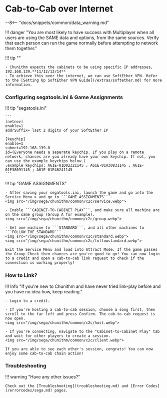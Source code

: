# Cab-to-Cab over Internet

--8<-- "docs/snippets/common/data_warning.md"

!!! danger "You are most likely to have success with Multiplayer when all users are using the SAME data and options, from the same sources. Verify that each person can run the game normally before attempting to network them together."

!!! tip ""

	- Chunithm expects the cabinets to be using specific IP addresses, 192.168.139.**11/12/13/14**
	- To achieve this over the internet, we can use SoftEther VPN. Refer to the [Setting Up SoftEther VPN Guide](/extras/softether.md) for more information.

### Configuring segatools.ini & Game Assignments

!!! tip "segatools.ini"

	```
	[netnev]
	enable=1
	addrSuffix= last 2 digits of your SoftEther IP

	[keychip]
	enable=1
	subnet=192.168.139.0
	id=(Everyone needs a seperate keychip. If you play on a remote network, chances are you already have your own keychip. If not, you can use the example keychips below.)
	;example keychips: A61E-01D02321145 ; A61E-01A30831145 ; A61E-01E38091145 ; A61E-01E46241145
	```

!!! tip "GAME ASSIGNMENTS"

	- After saving your segatools.ini, launch the game and go into the Service Menu > and go to ```GAME ASSIGNMENTS```.
	<img src="/img/sega/chunithm/common/c2c/service.webp">

	- Enable ```CABINET-TO-CABINET PLAY```, and make sure all machine are on the same group (Group A for example).
	<img src="/img/sega/chunithm/common/c2c/group.webp">

	- Set one machine to ```STANDARD```, and all other machines to ```FOLLOW THE STANDARD``` .
	<img src="/img/sega/chunithm/common/c2c/standard.webp">
	<img src="/img/sega/chunithm/common/c2c/followstandard.webp">

	Exit the Service Menu and load into Attract Mode. If the game passes the Group Check then chances are you're good to go! You can now login to a credit and open a cab-to-cab link request to check if the connection is working properly!

### How to Link?

!!! Info "If you're new to Chunithm and have never tried link-play before and you have no idea how, keep reading."

	- Login to a credit.

	- If you're hosting a cab-to-cab session, choose a song first, then scroll to the far left and press Confirm. The cab-to-cab request is now open.
	<img src="/img/sega/chunithm/common/c2c/host.webp">

	- If you're connecting, navigate to the "Cabinet-to-Cabinet Play" tab and wait for other players to create a session.
	<img src="/img/sega/chunithm/common/c2c/client.webp">

	If you are able to see each other's session, congrats! You can now enjoy some cab-to-cab chain action!

### Troubleshooting

!!! warning "Have any other issues?"

	Check out the [Troubleshooting](troubleshooting.md) and [Error Codes](/errorcodes/sega.md) pages.